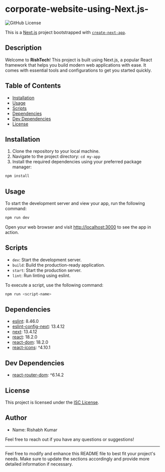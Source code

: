 # corporate-website-using-Next.js-

![GitHub License](https://img.shields.io/badge/license-ISC-blue)

This is a [Next.js](https://nextjs.org/) project bootstrapped with [`create-next-app`](https://github.com/vercel/next.js/tree/canary/packages/create-next-app).

## Description

Welcome to **RishTech**! This project is built using Next.js, a popular React framework that helps you build modern web applications with ease. It comes with essential tools and configurations to get you started quickly.

## Table of Contents

- [Installation](#installation)
- [Usage](#usage)
- [Scripts](#scripts)
- [Dependencies](#dependencies)
- [Dev Dependencies](#dev-dependencies)
- [License](#license)

## Installation

1. Clone the repository to your local machine.
2. Navigate to the project directory: `cd my-app`
3. Install the required dependencies using your preferred package manager:

```sh
npm install
```

## Usage

To start the development server and view your app, run the following command:

```sh
npm run dev
```

Open your web browser and visit [http://localhost:3000](http://localhost:3000) to see the app in action.

## Scripts

- `dev`: Start the development server.
- `build`: Build the production-ready application.
- `start`: Start the production server.
- `lint`: Run linting using eslint.

To execute a script, use the following command:

```sh
npm run <script-name>
```

## Dependencies

- [eslint](https://www.npmjs.com/package/eslint): 8.46.0
- [eslint-config-next](https://www.npmjs.com/package/eslint-config-next): 13.4.12
- [next](https://nextjs.org/): 13.4.12
- [react](https://reactjs.org/): 18.2.0
- [react-dom](https://reactjs.org/): 18.2.0
- [react-icons](https://www.npmjs.com/package/react-icons): ^4.10.1

## Dev Dependencies

- [react-router-dom](https://www.npmjs.com/package/react-router-dom): ^6.14.2

## License

This project is licensed under the [ISC License](LICENSE).

## Author

- Name: Rishabh Kumar

Feel free to reach out if you have any questions or suggestions!

---

Feel free to modify and enhance this README file to best fit your project's needs. Make sure to update the sections accordingly and provide more detailed information if necessary.
